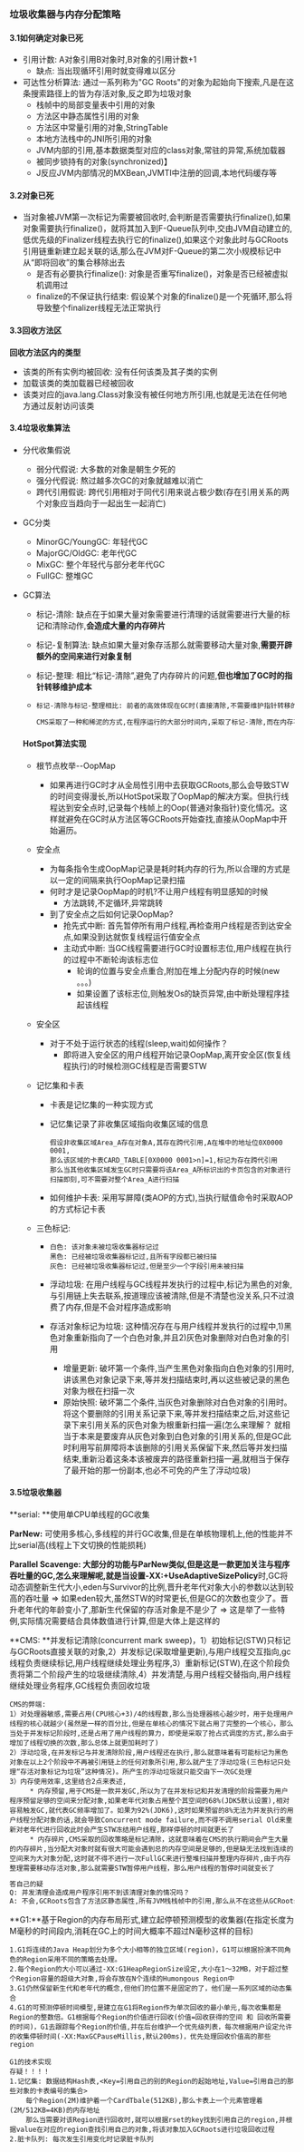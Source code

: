 ### 垃圾收集器与内存分配策略

#### 3.1如何确定对象已死

* 引用计数: A对象引用B对象时,B对象的引用计数+1
  * 缺点: 当出现循环引用时就变得难以区分
* 可达性分析算法: 通过一系列称为"GC Roots"的对象为起始向下搜索,凡是在这条搜索路径上的皆为存活对象,反之即为垃圾对象
  * 栈帧中的局部变量表中引用的对象
  * 方法区中静态属性引用的对象
  * 方法区中常量引用的对象,StringTable
  * 本地方法栈中的JNI所引用的对象
  * JVM内部的引用,基本数据类型对应的class对象,常驻的异常,系统加载器
  * 被同步锁持有的对象(synchronized)】
  * J反应JVM内部情况的MXBean,JVMTI中注册的回调,本地代码缓存等

#### 3.2对象已死

* 当对象被JVM第一次标记为需要被回收时,会判断是否需要执行finalize(),如果对象需要执行finalize()，就将其加入到F-Queue队列中,交由JVM自动建立的,低优先级的Finalizer线程去执行它的finalize(),如果这个对象此时与GCRoots引用链重新建立起关联的话,那么在JVM对F-Queue的第二次小规模标记中从“即将回收”的集合移除出去
  * 是否有必要执行finalize(): 对象是否重写finalize()，对象是否已经被虚拟机调用过
  * finalize的不保证执行结束: 假设某个对象的finalize()是一个死循环,那么将导致整个finalizer线程无法正常执行

#### 3.3回收方法区

**回收方法区内的类型**

* 该类的所有实例均被回收: 没有任何该类及其子类的实例
* 加载该类的类加载器已经被回收
* 该类对应的java.lang.Class对象没有被任何地方所引用,也就是无法在任何地方通过反射访问该类

#### 3.4垃圾收集算法

* 分代收集假说

  * 弱分代假说: 大多数的对象是朝生夕死的
  * 强分代假说: 熬过越多次GC的对象就越难以消亡
  * 跨代引用假说: 跨代引用相对于同代引用来说占极少数(存在引用关系的两个对象应当趋向于一起出生一起消亡)

* GC分类

  * MinorGC/YoungGC: 年轻代GC
  * MajorGC/OldGC: 老年代GC
  * MixGC: 整个年轻代与部分老年代GC
  * FullGC: 整堆GC

* GC算法

  * 标记-清除: 缺点在于如果大量对象需要进行清理的话就需要进行大量的标记和清除动作,**会造成大量的内存碎片**

  * 标记-复制算法: 缺点如果大量对象存活那么就需要移动大量对象,**需要开辟额外的空间来进行对象复制**

  * 标记-整理: 相比“标记-清除”,避免了内存碎片的问题,**但也增加了GC时的指针转移维护成本**

  * ```txt
    标记-清除与标记-整理相比: 前者的高效体现在GC时(直接清除,不需要维护指针转移的负担),后者的高效体现在分配内存时(规整的内存空间,不需要维护空闲列表)。但是对于大多数应用来说,程序大部分时间是在和内存打交道而不是GC,而程序的吞吐量也就受限于分配内存时的效率了。
    
    CMS采取了一种和稀泥的方式,在程序运行的大部分时间内,采取了标记-清除,而在内存不足以分配对象时,在调度parallel进行标记-整理
    ```

  #### HotSpot算法实现
  
  * 根节点枚举--OopMap
    * 如果再进行GC时才从全局性引用中去获取GCRoots,那么会导致STW的时间变得漫长,所以HotSpot采取了OopMap的解决方案。但执行线程达到安全点时,记录每个栈帧上的Oop(普通对象指针)变化情况。这样就避免在GC时从方法区等GCRoots开始查找,直接从OopMap中开始遍历。
    
  * 安全点
    
    * 为每条指令生成OopMap记录是耗时耗内存的行为,所以合理的方式是以一定的间隔来执行OopMap记录扫描
    * 何时才是记录OopMap的时机?不让用户线程有明显感知的时候
      * 方法跳转,不定循环,异常跳转
    * 到了安全点之后如何记录OopMap?
      * 抢先式中断: 首先暂停所有用户线程,再检查用户线程是否到达安全点,如果没到达就恢复线程运行值安全点
      * 主动式中断: 当GC线程需要进行GC时设置标志位,用户线程在执行的过程中不断轮询该标志位
        * 轮询的位置与安全点重合,附加在堆上分配内存的时候(new 。。。)
        * 如果设置了该标志位,则触发Os的缺页异常,由中断处理程序挂起该线程
    
  * 安全区
    
    * 对于不处于运行状态的线程(sleep,wait)如何操作？
      * 即将进入安全区的用户线程开始记录OopMap,离开安全区(恢复线程执行)的时候检测GC线程是否需要STW
    
  * 记忆集和卡表
    
    * 卡表是记忆集的一种实现方式
    
    * 记忆集记录了非收集区域指向收集区域的信息
    
      ```
      假设非收集区域Area_A存在对象A,其存在跨代引用,A在堆中的地址位0X0000 0001,
      那么该区域的卡表CARD_TABLE[0X0000 0001>n]=1,标记为存在跨代引用
      那么当其他收集区域发生GC时只需要将该Area_A所标识出的卡页包含的对象进行扫描即刻,可不需要对整个Area_A进行扫描
      ```
    
    * 如何维护卡表: 采用写屏障(类AOP的方式),当执行赋值命令时采取AOP的方式标记卡表
    
  * 三色标记:
    
    * ```
      白色: 该对象未被垃圾收集器标记过
      黑色: 已经被垃圾收集器标记过,且所有字段都已被扫描
      灰色: 已经被垃圾收集器标记过,但是至少一个字段引用未被扫描
      ```
    
    * 浮动垃圾: 在用户线程与GC线程并发执行的过程中,标记为黑色的对象,与引用链上失去联系,按道理应该被清除,但是不清楚也没关系,只不过浪费了内存,但是不会对程序造成影响
    
    * 存活对象标记为垃圾: 这种情况存在与用户线程并发执行的过程中,1)黑色对象重新指向了一个白色对象,并且2)灰色对象删除对白色对象的引用
    
      * 增量更新: 破坏第一个条件,当产生黑色对象指向白色对象的引用时,讲该黑色对象记录下来,等并发扫描结束时,再以这些被记录的黑色对象为根在扫描一次
      * 原始快照: 破坏第二个条件,当灰色对象删除对白色对象的引用时。将这个要删除的引用关系记录下来,等并发扫描结束之后,对这些记录下来引用关系的灰色对象为根重新扫描一遍(怎么来理解？ 就相当于本来是要废弃从灰色对象到白色对象的引用关系的,但是GC此时利用写前屏障将本该删除的引用关系保留下来,然后等并发扫描结束,重新沿着这条本该被废弃的路径重新扫描一遍,就相当于保存了最开始的那一份副本,也必不可免的产生了浮动垃圾)

#### 3.5垃圾收集器

**serial: **使用单CPU单线程的GC收集

**ParNew:** 可使用多核心,多线程的并行GC收集,但是在单核物理机上,他的性能并不比serial高(线程上下文切换的性能损耗)

**Parallel Scavenge: **大部分的功能与ParNew类似,但是这是一款更加关注与程序吞吐量的GC,怎么来理解呢,就是当设置**-XX:+UseAdaptiveSizePolicy**时,GC将动态调整新生代大小,eden与Survivor的比例,晋升老年代对象大小的参数以达到较高的吞吐量 => 如果eden较大,虽然STW的时常更长,但是GC的次数也变少了。晋升老年代的年龄变小了,那新生代保留的存活对象是不是少了 => 这是举了一些特例,实际情况需要结合具体数值进行计算,但是大体上是这样的

**CMS: **并发标记清除(concurrent mark sweep)，1）初始标记(STW)只标记与GCRoots直接关联的对象,2）并发标记(采取增量更新),与用户线程交互指向,gc线程负责继续标记,用户线程继续处理业务程序,3）重新标记(STW),在这个阶段负责将第二个阶段产生的垃圾继续清除,4）并发清楚,与用户线程交替指向,用户线程继续处理业务程序,GC线程负责回收垃圾

```
CMS的弊端:
1）对处理器敏感,需要占用(CPU核心+3)/4的线程数,那么当处理器核心越少时，用于处理用户线程的核心就越少(虽然是一样的百分比,但是在单核心的情况下就占用了完整的一个核心，那么当处于并发标记阶段时,还是占用了用户线程的算力，即使是采取了抢占式调度的方式,那么由于增加了线程切换的次数,那么总体上就更加耗时了)
2）浮动垃圾,在并发标记与并发清除阶段,用户线程还在执行,那么就意味着有可能标记为黑色对象在以上2个阶段中不再被引用链上的任何对象所引用,那么就产生了浮动垃圾(三色标记只处理“存活对象标记为垃圾”这种情况)。所产生的浮动垃圾就只能交由下一次GC处理
3）内存使用效率,这里结合2点来表述,
	 * 内存预留,用于CMS是一款并发GC,所以为了在并发标记和并发清理的阶段需要为用户程序预留足够的空间来分配对象,如果老年代对象占用整个其空间的68%(JDK5默认设置),相对容易触发GC,就代表GC频率增加了。如果为92%(JDK6),这时如果预留的8%无法为并发执行的用户线程分配对象的话,就会导致Concurrent mode failure,而不得不调用serial Old来重新对老年代进行回收此时会产生STW冻结用户线程,那样停顿的时间就更长了
	 * 内存碎片,CMS采取的回收策略是标记清除，这就意味着在CMS的执行期间会产生大量的内存碎片,当分配大对象时就有很大可能会遇到总的内存空间是足够的,但是缺无法找到连续的空间来为大对象分配,这时就不得不进行一次FullGC来进行整堆扫描并整理内存碎片,由于内存整理需要移动存活对象,那么就需要STW暂停用户线程，那么用户线程的暂停时间就变长了
```

```tex
答自己的疑
Q: 并发清理会造成用户程序引用不到该清理对象的情况吗？ 
A: 不会,GCRoots包含了方法区静态属性,所有JVM栈栈帧中的引用,那么从不在这些从GCRoots衍生出去的引用链条内的对象，那确实是垃圾,1)首先在由JVM栈栈帧所组成的方法调用链中不会被使用到,方法区中的静态属性也不会使用到，也就是说在safepoint时不被方法调用链和静态属性所引用的对象,后续也根本无法获取到该对象,所以它就该被回收
```

**G1:**基于Region的内存布局形式,建立起停顿预测模型的收集器(在指定长度为M毫秒的时间段内,消耗在GC上的时间大概率不超过N毫秒这样的目标)

```
1.G1将连续的Java Heap划分为多个大小相等的独立区域(region)，G1可以根据扮演不同角色的Region采用不同的策略去处理。
2.每个Region的大小可以通过-XX:G1HeapRegionSize设定,大小在1～32MB，对于超过整个Region容量的超级大对象,将会存放在N个连续的Humongous Region中
3.G1仍然保留新生代和老年代的概念,但他们的位置不是固定的了，他们是一系列区域的动态集合
4.G1的可预测停顿时间模型,是建立在G1将Region作为单次回收的最小单元,每次收集都是Region的整数倍。G1根据每个Region的价值进行回收(价值=回收获得的空间 和 回收所需要的时间)，G1去跟踪每个Region的价值,并在后台维护一个优先级列表，每次根据用户设定允许的收集停顿时间(-XX:MaxGCPauseMillis,默认200ms)，优先处理回收价值高的那些region
```

```
G1的技术实现
存疑！！！！
1.记忆集: 数据结构Hash表,<Key=引用自己的别的Region的起始地址,Value=引用自己的那些对象的卡表编号的集合>
	每个Region(2M)维护着一个CardTbale(512KB),那么卡表上一个元素管理着(2M/512KB=4KB)的内存地址
	那么当需要对该Region进行回收时,就可以根据rset的key找到引用自己的region,并根据value在对应的region查找引用自己的对象,将该对象加入GCRoots进行垃圾回收过程
2.脏卡队列: 每次发生引用变化时记录脏卡队列
  
```

